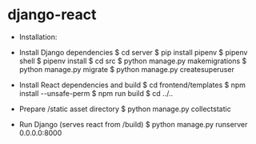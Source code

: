 # django-react

* Installation:

* Install Django dependencies
$ cd server
$ pip install pipenv
$ pipenv shell
$ pipenv install
$ cd src
$ python manage.py makemigrations
$ python manage.py migrate
$ python manage.py createsuperuser

* Install React dependencies and build
$ cd frontend/templates
$ npm install --unsafe-perm
$ npm run build
$ cd ../..

* Prepare /static asset directory
$ python manage.py collectstatic

* Run Django (serves react from /build)
$ python manage.py runserver 0.0.0.0:8000